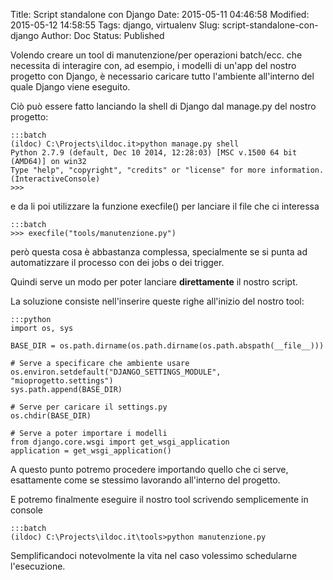 Title: Script standalone con Django
Date: 2015-05-11 04:46:58
Modified: 2015-05-12 14:58:55
Tags: django, virtualenv
Slug: script-standalone-con-django
Author: Doc
Status: Published

Volendo creare un tool di manutenzione/per operazioni batch/ecc. che necessita di interagire con, ad esempio, i modelli di un'app del nostro progetto con Django, è necessario caricare tutto l'ambiente all'interno del quale Django viene eseguito.

Ciò può essere fatto lanciando la shell di Django dal manage.py del nostro progetto:

    :::batch
    (ildoc) C:\Projects\ildoc.it>python manage.py shell
    Python 2.7.9 (default, Dec 10 2014, 12:28:03) [MSC v.1500 64 bit (AMD64)] on win32
    Type "help", "copyright", "credits" or "license" for more information.
    (InteractiveConsole)
    >>>

e da li poi utilizzare la funzione execfile() per lanciare il file che ci interessa

    :::batch
    >>> execfile("tools/manutenzione.py")

però questa cosa è abbastanza complessa, specialmente se si punta ad automatizzare il processo con dei jobs o dei trigger.

Quindi serve un modo per poter lanciare **direttamente** il nostro script.

La soluzione consiste nell'inserire queste righe all'inizio del nostro tool:

    :::python
    import os, sys
    
    BASE_DIR = os.path.dirname(os.path.dirname(os.path.abspath(__file__)))

    # Serve a specificare che ambiente usare
    os.environ.setdefault("DJANGO_SETTINGS_MODULE", "mioprogetto.settings")
    sys.path.append(BASE_DIR)

    # Serve per caricare il settings.py
    os.chdir(BASE_DIR)

    # Serve a poter importare i modelli
    from django.core.wsgi import get_wsgi_application
    application = get_wsgi_application()

A questo punto potremo procedere importando quello che ci serve, esattamente come se stessimo lavorando all'interno del progetto.

E potremo finalmente eseguire il nostro tool scrivendo semplicemente in console

    :::batch
    (ildoc) C:\Projects\ildoc.it\tools>python manutenzione.py

Semplificandoci notevolmente la vita nel caso volessimo schedularne l'esecuzione.
